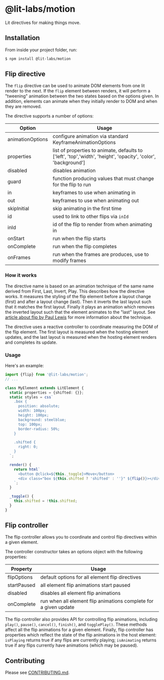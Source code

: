 # @lit-labs/motion

Lit directives for making things move.

## Installation

From inside your project folder, run:

```bash
$ npm install @lit-labs/motion
```

## Flip directive

The `flip` directive can be used to animate DOM elements from one lit render
to the next. If the `flip` element between renders, it will perform a "tweening"
animation between the two states based on the options given. In addition,
elements can animate when they initially render to DOM and when they are
removed.

The directive supports a number of options:

| Option           | Usage                                                                                                          |
| ---------------- | -------------------------------------------------------------------------------------------------------------- |
| animationOptions | configure animation via standard KeyframeAnimationOptions                                                      |
| properties       | list of properties to animate, defaults to ['left', 'top','width', 'height', 'opacity', 'color', 'background'] |
| disabled         | disables animation                                                                                             |
| guard            | function producing values that must change for the flip to run                                                 |
| in               | keyframes to use when animating in                                                                             |
| out              | keyframes to use when animating out                                                                            |
| skipInitial      | skip animating in the first time                                                                               |
| id               | used to link to other flips via `inId`                                                                         |
| inId             | id of the flip to render from when animating in                                                                |
| onStart          | run when the flip starts                                                                                       |
| onComplete       | run when the flip completes                                                                                    |
| onFrames         | run when the frames are produces, use to modify frames                                                         |

### How it works

The directive name is based on an animation technique of the same
name derived from First, Last, Invert, Play. This describes how the directive
works. It measures the styling of the flip element before a layout change
(first) and after a layout change (last). Then it inverts the last layout
such that it matches the first layout. Finally it plays an animation which
removes the inverted layout such that the element animates to the "last" layout.
See [article about flip by Paul Lewis](https://aerotwist.com/blog/flip-your-animations/)
for more information about the technique.

The directive uses a reactive controller to coordinate measuring the DOM of the
flip element. The first layout is measured when the hosting element updates,
and the last layout is measured when the hosting element renders and completes
its update.

### Usage

Here's an example:

```ts
import {flip} from '@lit-labs/motion';
// ...

class MyElement extends LitElement {
  static properties = {shifted: {}};
  static styles = css`
    .box {
      position: absolute;
      width: 100px;
      height: 100px;
      background: steelblue;
      top: 100px;
      border-radius: 50%;
    }

    .shifted {
      right: 0;
    }
  `;

  render() {
    return html`
      <button @click=${this._toggle}>Move</button>
      <div class="box ${this.shifted ? 'shifted' : ''}" ${flip()}></div>
    `;
  }

  _toggle() {
    this.shifted = !this.shifted;
  }
}
```

## Flip controller

The flip controller allows you to coordinate and control flip directives within
a given element.

The controller constructor takes an options object with the following properties:

| Property    | Usage                                                            |
| ----------- | ---------------------------------------------------------------- |
| flipOptions | default options for all element flip directives                  |
| startPaused | all element flip animations start paused                         |
| disabled    | disables all element flip animations                             |
| onComplete  | run when all element flip animations complete for a given update |

The flip controller also provides API for controlling flip animations,
including `play()`, `pause()`, `cancel()`, `finish()`, and `togglePlay()`.
These methods affect all the flip animations for a given element. Finally,
flip controller has properties which reflect the state of the flip animations
in the host element: `isPlaying` returns true if any flips are
currently playing; `isAnimating` returns true if any flips currently have
animations (which may be paused).

## Contributing

Please see [CONTRIBUTING.md](./CONTRIBUTING.md).
